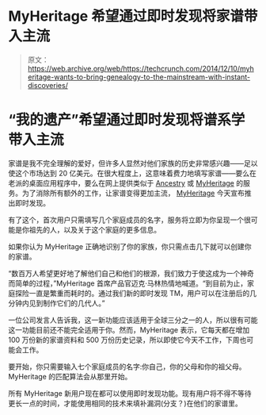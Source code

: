 # MyHeritage 希望通过即时发现将家谱带入主流

> 原文：<https://web.archive.org/web/https://techcrunch.com/2014/12/10/myheritage-wants-to-bring-genealogy-to-the-mainstream-with-instant-discoveries/>

# “我的遗产”希望通过即时发现将谱系学带入主流

家谱是我不完全理解的爱好，但许多人显然对他们家族的历史非常感兴趣——足以使这个市场达到 20 亿美元。在很大程度上，这意味着费力地填写家谱——要么在老派的桌面应用程序中，要么在网上提供类似于 [Ancestry](https://web.archive.org/web/20230405212411/http://www.ancestry.com/) 或 [MyHeritage](https://web.archive.org/web/20230405212411/http://www.myheritage.com/) 的服务。为了消除所有额外的工作，让家谱变得更加主流， [MyHeritage](https://web.archive.org/web/20230405212411/http://www.myheritage.com/) 今天宣布推出即时发现。

有了这个，首次用户只需填写几个家庭成员的名字，服务将立即为你呈现一个很可能是你祖先的人，以及关于这个家庭的更多信息。

如果你认为 MyHeritage 正确地识别了你的家族，你只需点击几下就可以创建你的家谱。

“数百万人希望更好地了解他们自己和他们的根源，我们致力于使这成为一个神奇而简单的过程，”MyHeritage 首席产品官迈克·马林热情地喊道。“到目前为止，家庭探险一直是繁重而耗时的。通过我们新的即时发现 TM，用户可以在注册后的几分钟内见到制作它们的几代人。”

一位公司发言人告诉我，这一新功能应该适用于全球三分之一的人，所以很有可能这一功能目前还不能完全适用于你。然而，MyHeritage 表示，它每天都在增加 100 万份新的家谱资料和 500 万份历史记录，所以即使它今天不工作，下周也可能会工作。

要开始，你只需要输入七个家庭成员的名字:你自己，你的父母和你的祖父母。MyHeritage 的匹配算法会从那里开始。

所有 MyHeritage 新用户现在都可以使用即时发现功能。现有用户将不得不等待更长一点的时间，才能使用相同的技术来填补漏洞(分支？)在他们的家谱里。